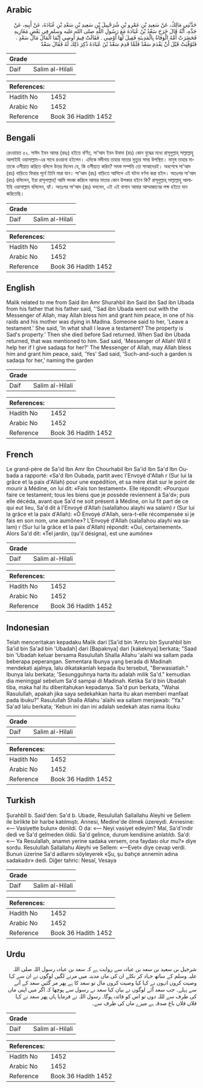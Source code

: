 ## Arabic


<div dir="rtl" lang="ar" style={{fontSize:'larger',backgroundColor:'#f8f9fa',padding:20}}>
حَدَّثَنِي مَالِكٌ، عَنْ سَعِيدِ بْنِ عَمْرِو بْنِ شُرَحْبِيلَ بْنِ سَعِيدِ بْنِ سَعْدِ بْنِ عُبَادَةَ، عَنْ أَبِيهِ، عَنْ جَدِّهِ، أَنَّهُ قَالَ خَرَجَ سَعْدُ بْنُ عُبَادَةَ مَعَ رَسُولِ اللَّهِ صلى الله عليه وسلم فِي بَعْضِ مَغَازِيهِ فَحَضَرَتْ أُمَّهُ الْوَفَاةُ بِالْمَدِينَةِ فَقِيلَ لَهَا أَوْصِي ‏.‏ فَقَالَتْ فِيمَ أُوصِي إِنَّمَا الْمَالُ مَالُ سَعْدٍ ‏.‏ فَتُوُفِّيَتْ قَبْلَ أَنْ يَقْدَمَ سَعْدٌ فَلَمَّا قَدِمَ سَعْدُ بْنُ عُبَادَةَ ذُكِرَ ذَلِكَ لَهُ فَقَالَ سَعْدٌ
</div>
<div style={{backgroundColor:'#f8f9fa',padding:20, marginBottom: 10}}><table> <thead> <tr> <th>Grade</th> <th></th> </tr> </thead> <tbody> <tr><td>Daif</td><td>Salim al-Hilali</td></tr></tbody></table><table> <thead> <tr> <th>References:</th> <th></th> </tr> </thead> <tbody><tr><td>Hadith No</td><td>1452</td></tr><tr><td>Arabic No</td><td>1452</td></tr><tr><td>Reference</td><td>Book 36 Hadith 1452</td></tr></tbody></table></div>

## Bengali


<div dir="ltr" lang="bn" style={{fontSize:'larger',backgroundColor:'#f8f9fa',padding:20}}>
রেওয়ায়ত ৫২. সাঈদ ইবন আমর (রহঃ) হইতে বর্ণিত, সা’আদ ইবন উবাদা (রাঃ) কোন যুদ্ধের মধ্যে রাসূলুল্লাহ্ সাল্লাল্লাহু আলাইহি ওয়াসাল্লাম-এর সাথে রওয়ানা হইলেন। এদিকে মদীনায় তাহার মাতার মৃত্যুর সময় উপস্থিত। মানুষ তাহার মাতাকে ওসীয়াত করিতে বলিলে উত্তর দিলেন যে, কি ওসীয়্যত করিব? সমস্ত সম্পত্তি তো সাআদেরই। অবশেষে সা’আদ (রাঃ) বাড়িতে ফিরার পূর্বে তিনি মারা যান। সা’আদ (রাঃ) বাড়িতে আসিলে এই ঘটনা বর্ণনা করা হইল। অতঃপর সা’আদ (রাঃ) বলিলেন, ইয়া রাসূলাল্লাহ্! আমি সদকা করিলে আমার মাতার কোন উপকার হইবে কি? রাসূলুল্লাহ্ সাল্লাল্লাহু আলাইহি ওয়াসাল্লাম বলিলেন, হ্যাঁ। অতঃপর সা’আদ (রাঃ) বললেন, এই এই বাগান আমার আম্মাজানের পক্ষ হইতে দান করিতেছি।
</div>
<div style={{backgroundColor:'#f8f9fa',padding:20, marginBottom: 10}}><table> <thead> <tr> <th>Grade</th> <th></th> </tr> </thead> <tbody> <tr><td>Daif</td><td>Salim al-Hilali</td></tr></tbody></table><table> <thead> <tr> <th>References:</th> <th></th> </tr> </thead> <tbody><tr><td>Hadith No</td><td>1452</td></tr><tr><td>Arabic No</td><td>1452</td></tr><tr><td>Reference</td><td>Book 36 Hadith 1452</td></tr></tbody></table></div>

## English


<div dir="ltr" lang="en" style={{fontSize:'larger',backgroundColor:'#f8f9fa',padding:20}}>
Malik related to me from Said ibn Amr Shurahbil ibn Said ibn Sad ibn Ubada from his father that his father said, ''Sad ibn Ubada went out with the Messenger of Allah, may Allah bless him and grant him peace, in one of his raids and his mother was dying in Madina. Someone said to her, 'Leave a testament.' She said, 'In what shall I leave a testament? The property is Sad's property.' Then she died before Sad returned. When Sad ibn Ubada returned, that was mentioned to him. Sad said, 'Messenger of Allah! Will it help her if I give sadaqa for her?' The Messenger of Allah, may Allah bless him and grant him peace, said, 'Yes' Sad said, 'Such-and-such a garden is sadaqa for her,' naming the garden
</div>
<div style={{backgroundColor:'#f8f9fa',padding:20, marginBottom: 10}}><table> <thead> <tr> <th>Grade</th> <th></th> </tr> </thead> <tbody> <tr><td>Daif</td><td>Salim al-Hilali</td></tr></tbody></table><table> <thead> <tr> <th>References:</th> <th></th> </tr> </thead> <tbody><tr><td>Hadith No</td><td>1452</td></tr><tr><td>Arabic No</td><td>1452</td></tr><tr><td>Reference</td><td>Book 36 Hadith 1452</td></tr></tbody></table></div>

## French


<div dir="ltr" lang="fr" style={{fontSize:'larger',backgroundColor:'#f8f9fa',padding:20}}>
Le grand-père de Sa'id Ibn Amr Ibn Chourhabil Ibn Sa'id Ibn Sa'd Ibn Oubada a rapporté: «Sa'd Ibn Oubada, partit avec l'Envoyé d'Allah r (Sur lui la grâce et la paix d'Allah) pour une expédition, et sa mère était sur le point de mourir à Médine, on lui dit: «Fais ton testament». Elle répondit: «Pourquoi faire ce testament; tous les biens que je possède reviennent à Sa'd»; puis elle décéda, avant que Sa'd ne soit présent à Médine, on lui fit part de ce qui eut lieu, Sa'd dit à l'Envoyé d'Allah (salallahou alayhi wa salam) r (Sur lui la grâce et la paix d'Allah): «Ô Envoyé d'Allah, sera-t-elle récompensée si je fais en son nom, une aumône»? L'Envoyé d'Allah (salallahou alayhi wa salam) r (Sur lui la grâce et la paix d'Allah) répondit: «Oui, certainement». Alors Sa'd dit: «Tel jardin, (qu'il désigna), est une aumône»
</div>
<div style={{backgroundColor:'#f8f9fa',padding:20, marginBottom: 10}}><table> <thead> <tr> <th>Grade</th> <th></th> </tr> </thead> <tbody> <tr><td>Daif</td><td>Salim al-Hilali</td></tr></tbody></table><table> <thead> <tr> <th>References:</th> <th></th> </tr> </thead> <tbody><tr><td>Hadith No</td><td>1452</td></tr><tr><td>Arabic No</td><td>1452</td></tr><tr><td>Reference</td><td>Book 36 Hadith 1452</td></tr></tbody></table></div>

## Indonesian


<div dir="ltr" lang="id" style={{fontSize:'larger',backgroundColor:'#f8f9fa',padding:20}}>
Telah menceritakan kepadaku Malik dari [Sa'id bin 'Amru bin Syurahbil bin Sa'id bin Sa'ad bin 'Ubadah] dari [Bapaknya] dari [kakeknya] berkata; "Saad bin 'Ubadah keluar bersama Rasulullah Shalla Allahu 'alaihi wa sallam pada beberapa peperangan. Sementara Ibunya yang berada di Madinah mendekati ajalnya, lalu dikatakanlah kepada ibu tersebut, "Berwasiatlah." Ibunya lalu berkata; 'Sesungguhnya harta itu adalah milik Sa'd." kemudian dia meninggal sebelum Sa'd sampai di Madinah. Ketika Sa'd bin Ubadah tiba, maka hal itu diberitahukan kepadanya. Sa'd pun berkata, "Wahai Rasulullah, apakah jika saya sedekahkan harta itu akan memberi manfaat pada ibuku?" Rasulullah Shalla Allahu 'alaihi wa sallam menjawab: "Ya." Sa'ad lalu berkata; 'Kebun ini dan ini adalah sedekah atas nama ibuku
</div>
<div style={{backgroundColor:'#f8f9fa',padding:20, marginBottom: 10}}><table> <thead> <tr> <th>Grade</th> <th></th> </tr> </thead> <tbody> <tr><td>Daif</td><td>Salim al-Hilali</td></tr></tbody></table><table> <thead> <tr> <th>References:</th> <th></th> </tr> </thead> <tbody><tr><td>Hadith No</td><td>1452</td></tr><tr><td>Arabic No</td><td>1452</td></tr><tr><td>Reference</td><td>Book 36 Hadith 1452</td></tr></tbody></table></div>

## Turkish


<div dir="ltr" lang="tr" style={{fontSize:'larger',backgroundColor:'#f8f9fa',padding:20}}>
Şurahbîl b. Said'den: Sa'd b. Ubade, Resulullah Sallallahu Aleyhi ve Sellem ile birlikte bir harbe katılmıştı. Annesi, Medine'de ölmek üzereydi. Annesine: «— Vasiyette bulun» denildi. O da: «— Neyi vasiyet edeyim? Mal, Sa'd'indir dedi ve Sa'd gelme­den öldü. Sa'd gelince, durum kendisine anlatıldı. Sa'd: «— Ya Resulallah, anamın yerine sadaka versem, ona faydası olur mu?» diye sordu. Resulullah Sallallahu Aleyhi ve Sellem: «—Evet» diye cevap verdi. Bunun üzerine Sa'd adlarını söyleyerek «Şu, şu bahçe annemin adına sadakadır» dedi. Diğer tahric: Nesaî, Vesaya
</div>
<div style={{backgroundColor:'#f8f9fa',padding:20, marginBottom: 10}}><table> <thead> <tr> <th>Grade</th> <th></th> </tr> </thead> <tbody> <tr><td>Daif</td><td>Salim al-Hilali</td></tr></tbody></table><table> <thead> <tr> <th>References:</th> <th></th> </tr> </thead> <tbody><tr><td>Hadith No</td><td>1452</td></tr><tr><td>Arabic No</td><td>1452</td></tr><tr><td>Reference</td><td>Book 36 Hadith 1452</td></tr></tbody></table></div>

## Urdu


<div dir="rtl" lang="ur" style={{fontSize:'larger',backgroundColor:'#f8f9fa',padding:20}}>
شرجیل بن سعید بن سعد بن عبادہ سے روایت ہے کہ سعد بن عبادہ رسول اللہ صلی اللہ علیہ وسلم کے ساتھ جہاد کر نکلے ان کی ماں مدینہ میں مرنے لگیں لوگوں نے ان سے کہا وصیت کروں انہوں نے کہا کیا وصیت کروں مال تو سعد کا ہے پھر مر گئیں سعد کے آنے سے پہلے۔ جب سعد آئے لوگوں نے بیان کیا سعد نے رسول سے پوچھا کہ اگر میں اپنی ماں کی طرف سے لللہ دوں تو اس کو فائدہ ہوگا۔ رسول اللہ نے فرمایا ہاں پھر سعد نے کہا فلاں فلاں باغ صدقہ ہے میرے ماں کی طرف سے۔
</div>
<div style={{backgroundColor:'#f8f9fa',padding:20, marginBottom: 10}}><table> <thead> <tr> <th>Grade</th> <th></th> </tr> </thead> <tbody> <tr><td>Daif</td><td>Salim al-Hilali</td></tr></tbody></table><table> <thead> <tr> <th>References:</th> <th></th> </tr> </thead> <tbody><tr><td>Hadith No</td><td>1452</td></tr><tr><td>Arabic No</td><td>1452</td></tr><tr><td>Reference</td><td>Book 36 Hadith 1452</td></tr></tbody></table></div>